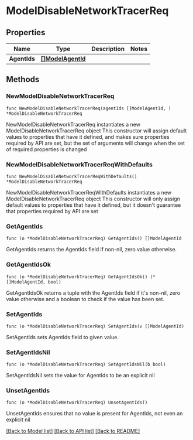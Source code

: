 # ModelDisableNetworkTracerReq

## Properties

Name | Type | Description | Notes
------------ | ------------- | ------------- | -------------
**AgentIds** | [**[]ModelAgentId**](ModelAgentId.md) |  | 

## Methods

### NewModelDisableNetworkTracerReq

`func NewModelDisableNetworkTracerReq(agentIds []ModelAgentId, ) *ModelDisableNetworkTracerReq`

NewModelDisableNetworkTracerReq instantiates a new ModelDisableNetworkTracerReq object
This constructor will assign default values to properties that have it defined,
and makes sure properties required by API are set, but the set of arguments
will change when the set of required properties is changed

### NewModelDisableNetworkTracerReqWithDefaults

`func NewModelDisableNetworkTracerReqWithDefaults() *ModelDisableNetworkTracerReq`

NewModelDisableNetworkTracerReqWithDefaults instantiates a new ModelDisableNetworkTracerReq object
This constructor will only assign default values to properties that have it defined,
but it doesn't guarantee that properties required by API are set

### GetAgentIds

`func (o *ModelDisableNetworkTracerReq) GetAgentIds() []ModelAgentId`

GetAgentIds returns the AgentIds field if non-nil, zero value otherwise.

### GetAgentIdsOk

`func (o *ModelDisableNetworkTracerReq) GetAgentIdsOk() (*[]ModelAgentId, bool)`

GetAgentIdsOk returns a tuple with the AgentIds field if it's non-nil, zero value otherwise
and a boolean to check if the value has been set.

### SetAgentIds

`func (o *ModelDisableNetworkTracerReq) SetAgentIds(v []ModelAgentId)`

SetAgentIds sets AgentIds field to given value.


### SetAgentIdsNil

`func (o *ModelDisableNetworkTracerReq) SetAgentIdsNil(b bool)`

 SetAgentIdsNil sets the value for AgentIds to be an explicit nil

### UnsetAgentIds
`func (o *ModelDisableNetworkTracerReq) UnsetAgentIds()`

UnsetAgentIds ensures that no value is present for AgentIds, not even an explicit nil

[[Back to Model list]](../README.md#documentation-for-models) [[Back to API list]](../README.md#documentation-for-api-endpoints) [[Back to README]](../README.md)


